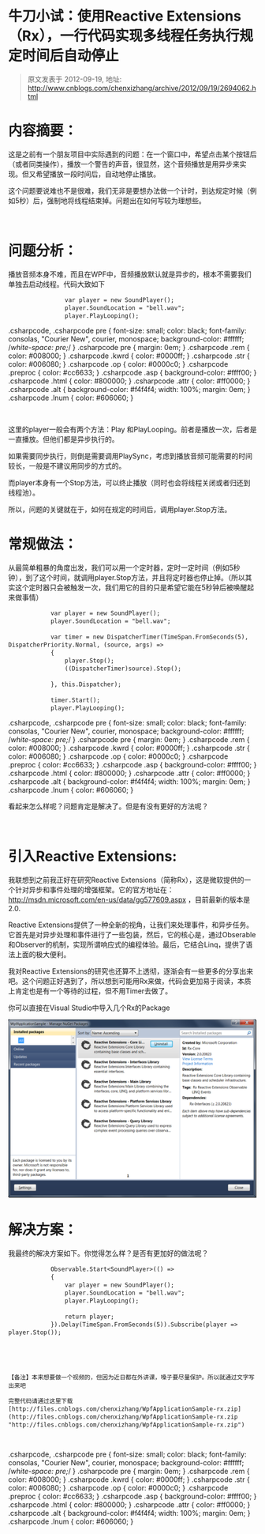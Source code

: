# 牛刀小试：使用Reactive Extensions（Rx），一行代码实现多线程任务执行规定时间后自动停止 
> 原文发表于 2012-09-19, 地址: http://www.cnblogs.com/chenxizhang/archive/2012/09/19/2694062.html 


内容摘要：
=====

 这是之前有一个朋友项目中实际遇到的问题：在一个窗口中，希望点击某个按钮后（或者同类操作），播放一个警告的声音，很显然，这个音频播放是用异步来实现。但又希望播放一段时间后，自动地停止播放。

 这个问题要说难也不是很难，我们无非是要想办法做一个计时，到达规定时候（例如5秒）后，强制地将线程结束掉。问题出在如何写较为理想些。

  

 问题分析：
=====

 播放音频本身不难，而且在WPF中，音频播放默认就是异步的，根本不需要我们单独去启动线程。代码大致如下


```
                var player = new SoundPlayer();
                player.SoundLocation = "bell.wav";
                player.PlayLooping();
```

.csharpcode, .csharpcode pre
{
 font-size: small;
 color: black;
 font-family: consolas, "Courier New", courier, monospace;
 background-color: #ffffff;
 /*white-space: pre;*/
}
.csharpcode pre { margin: 0em; }
.csharpcode .rem { color: #008000; }
.csharpcode .kwrd { color: #0000ff; }
.csharpcode .str { color: #006080; }
.csharpcode .op { color: #0000c0; }
.csharpcode .preproc { color: #cc6633; }
.csharpcode .asp { background-color: #ffff00; }
.csharpcode .html { color: #800000; }
.csharpcode .attr { color: #ff0000; }
.csharpcode .alt 
{
 background-color: #f4f4f4;
 width: 100%;
 margin: 0em;
}
.csharpcode .lnum { color: #606060; }

 


这里的player一般会有两个方法：Play 和PlayLooping。前者是播放一次，后者是一直播放。但他们都是异步执行的。


如果需要同步执行，则倒是需要调用PlaySync，考虑到播放音频可能需要的时间较长，一般是不建议用同步的方式的。


而player本身有一个Stop方法，可以终止播放（同时也会将线程关闭或者归还到线程池）。


所以，问题的关键就在于，如何在规定的时间后，调用player.Stop方法。


常规做法：
=====


从最简单粗暴的角度出发，我们可以用一个定时器，定时一定时间（例如5秒钟），到了这个时间，就调用player.Stop方法，并且将定时器也停止掉。（所以其实这个定时器只会被触发一次，我们用它的目的只是希望它能在5秒钟后被唤醒起来做事情）


```
            var player = new SoundPlayer();
            player.SoundLocation = "bell.wav";

            var timer = new DispatcherTimer(TimeSpan.FromSeconds(5), DispatcherPriority.Normal, (source, args) =>
            {
                player.Stop();
                ((DispatcherTimer)source).Stop();

            }, this.Dispatcher);

            timer.Start();
            player.PlayLooping();
```


.csharpcode, .csharpcode pre
{
 font-size: small;
 color: black;
 font-family: consolas, "Courier New", courier, monospace;
 background-color: #ffffff;
 /*white-space: pre;*/
}
.csharpcode pre { margin: 0em; }
.csharpcode .rem { color: #008000; }
.csharpcode .kwrd { color: #0000ff; }
.csharpcode .str { color: #006080; }
.csharpcode .op { color: #0000c0; }
.csharpcode .preproc { color: #cc6633; }
.csharpcode .asp { background-color: #ffff00; }
.csharpcode .html { color: #800000; }
.csharpcode .attr { color: #ff0000; }
.csharpcode .alt 
{
 background-color: #f4f4f4;
 width: 100%;
 margin: 0em;
}
.csharpcode .lnum { color: #606060; }




看起来怎么样呢？问题肯定是解决了。但是有没有更好的方法呢？


 


引入Reactive Extensions:
======================


我联想到之前我正好在研究Reactive Extensions（简称Rx），这是微软提供的一个针对异步和事件处理的增强框架。它的官方地址在：<http://msdn.microsoft.com/en-us/data/gg577609.aspx> ，目前最新的版本是2.0.


Reactive Extensions提供了一种全新的视角，让我们来处理事件，和异步任务。它首先是对异步处理和事件进行了一些包装，然后，它的核心是，通过Obserable和Observer的机制，实现所谓响应式的编程体验。最后，它结合Linq，提供了语法上面的极大便利。


我对Reactive Extensions的研究也还算不上透彻，逐渐会有一些更多的分享出来吧。这个问题正好遇到了，所以想到可能用Rx来做，代码会更加易于阅读，本质上肯定也是有一个等待的过程，但不用Timer去做了。


你可以直接在Visual Studio中导入几个Rx的Package


[![image](./images/2694062-201209191736554774.png "image")](http://images.cnblogs.com/cnblogs_com/chenxizhang/201209/201209191736551917.png)


解决方案：
=====


我最终的解决方案如下。你觉得怎么样？是否有更加好的做法呢？


```
            Observable.Start<SoundPlayer>(() =>
            {
                var player = new SoundPlayer();
                player.SoundLocation = "bell.wav";
                player.PlayLooping();

                return player;
            }).Delay(TimeSpan.FromSeconds(5)).Subscribe(player => player.Stop());
```

```
 
```

```
 
```

```
【备注】本来想要做一个视频的，但因为近日都在外讲课，嗓子要尽量保护。所以就通过文字写出来吧
```

```
完整代码请通过这里下载 [http://files.cnblogs.com/chenxizhang/WpfApplicationSample-rx.zip](http://files.cnblogs.com/chenxizhang/WpfApplicationSample-rx.zip "http://files.cnblogs.com/chenxizhang/WpfApplicationSample-rx.zip")
```

```
 
```

.csharpcode, .csharpcode pre
{
 font-size: small;
 color: black;
 font-family: consolas, "Courier New", courier, monospace;
 background-color: #ffffff;
 /*white-space: pre;*/
}
.csharpcode pre { margin: 0em; }
.csharpcode .rem { color: #008000; }
.csharpcode .kwrd { color: #0000ff; }
.csharpcode .str { color: #006080; }
.csharpcode .op { color: #0000c0; }
.csharpcode .preproc { color: #cc6633; }
.csharpcode .asp { background-color: #ffff00; }
.csharpcode .html { color: #800000; }
.csharpcode .attr { color: #ff0000; }
.csharpcode .alt 
{
 background-color: #f4f4f4;
 width: 100%;
 margin: 0em;
}
.csharpcode .lnum { color: #606060; }
